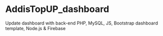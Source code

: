 # AddisTopUP_dashboard

Update dashboard with back-end PHP, MySQL, JS, Bootstrap dashboard template, Node.js & Firebase
